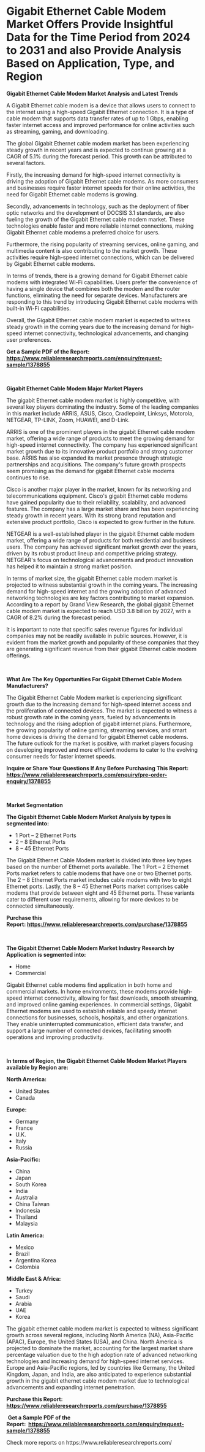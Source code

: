 <p><h1>Gigabit Ethernet Cable Modem Market Offers Provide Insightful Data for the Time Period from 2024 to 2031 and also Provide Analysis Based on Application, Type, and Region</h1></p><p><strong>Gigabit Ethernet Cable Modem Market Analysis and Latest Trends</strong></p>
<p><p>A Gigabit Ethernet cable modem is a device that allows users to connect to the internet using a high-speed Gigabit Ethernet connection. It is a type of cable modem that supports data transfer rates of up to 1 Gbps, enabling faster internet access and improved performance for online activities such as streaming, gaming, and downloading.</p><p>The global Gigabit Ethernet cable modem market has been experiencing steady growth in recent years and is expected to continue growing at a CAGR of 5.1% during the forecast period. This growth can be attributed to several factors.</p><p>Firstly, the increasing demand for high-speed internet connectivity is driving the adoption of Gigabit Ethernet cable modems. As more consumers and businesses require faster internet speeds for their online activities, the need for Gigabit Ethernet cable modems is growing.</p><p>Secondly, advancements in technology, such as the deployment of fiber optic networks and the development of DOCSIS 3.1 standards, are also fueling the growth of the Gigabit Ethernet cable modem market. These technologies enable faster and more reliable internet connections, making Gigabit Ethernet cable modems a preferred choice for users.</p><p>Furthermore, the rising popularity of streaming services, online gaming, and multimedia content is also contributing to the market growth. These activities require high-speed internet connections, which can be delivered by Gigabit Ethernet cable modems.</p><p>In terms of trends, there is a growing demand for Gigabit Ethernet cable modems with integrated Wi-Fi capabilities. Users prefer the convenience of having a single device that combines both the modem and the router functions, eliminating the need for separate devices. Manufacturers are responding to this trend by introducing Gigabit Ethernet cable modems with built-in Wi-Fi capabilities.</p><p>Overall, the Gigabit Ethernet cable modem market is expected to witness steady growth in the coming years due to the increasing demand for high-speed internet connectivity, technological advancements, and changing user preferences.</p></p>
<p><strong>Get a Sample PDF of the Report:&nbsp; <a href="https://www.reliableresearchreports.com/enquiry/request-sample/1378855">https://www.reliableresearchreports.com/enquiry/request-sample/1378855</a></strong></p>
<p>&nbsp;</p>
<p><strong>Gigabit Ethernet Cable Modem Major Market Players</strong></p>
<p><p>The gigabit Ethernet cable modem market is highly competitive, with several key players dominating the industry. Some of the leading companies in this market include ARRIS, ASUS, Cisco, Cradlepoint, Linksys, Motorola, NETGEAR, TP-LINK, Zoom, HUAWEI, and D-Link.</p><p>ARRIS is one of the prominent players in the gigabit Ethernet cable modem market, offering a wide range of products to meet the growing demand for high-speed internet connectivity. The company has experienced significant market growth due to its innovative product portfolio and strong customer base. ARRIS has also expanded its market presence through strategic partnerships and acquisitions. The company's future growth prospects seem promising as the demand for gigabit Ethernet cable modems continues to rise.</p><p>Cisco is another major player in the market, known for its networking and telecommunications equipment. Cisco's gigabit Ethernet cable modems have gained popularity due to their reliability, scalability, and advanced features. The company has a large market share and has been experiencing steady growth in recent years. With its strong brand reputation and extensive product portfolio, Cisco is expected to grow further in the future.</p><p>NETGEAR is a well-established player in the gigabit Ethernet cable modem market, offering a wide range of products for both residential and business users. The company has achieved significant market growth over the years, driven by its robust product lineup and competitive pricing strategy. NETGEAR's focus on technological advancements and product innovation has helped it to maintain a strong market position.</p><p>In terms of market size, the gigabit Ethernet cable modem market is projected to witness substantial growth in the coming years. The increasing demand for high-speed internet and the growing adoption of advanced networking technologies are key factors contributing to market expansion. According to a report by Grand View Research, the global gigabit Ethernet cable modem market is expected to reach USD 3.8 billion by 2027, with a CAGR of 8.2% during the forecast period.</p><p>It is important to note that specific sales revenue figures for individual companies may not be readily available in public sources. However, it is evident from the market growth and popularity of these companies that they are generating significant revenue from their gigabit Ethernet cable modem offerings.</p></p>
<p>&nbsp;</p>
<p><strong>What Are The Key Opportunities For Gigabit Ethernet Cable Modem Manufacturers?</strong></p>
<p><p>The Gigabit Ethernet Cable Modem market is experiencing significant growth due to the increasing demand for high-speed internet access and the proliferation of connected devices. The market is expected to witness a robust growth rate in the coming years, fueled by advancements in technology and the rising adoption of gigabit internet plans. Furthermore, the growing popularity of online gaming, streaming services, and smart home devices is driving the demand for gigabit Ethernet cable modems. The future outlook for the market is positive, with market players focusing on developing improved and more efficient modems to cater to the evolving consumer needs for faster internet speeds.</p></p>
<p><strong>Inquire or Share Your Questions If Any Before Purchasing This Report: <a href="https://www.reliableresearchreports.com/enquiry/pre-order-enquiry/1378855">https://www.reliableresearchreports.com/enquiry/pre-order-enquiry/1378855</a></strong></p>
<p>&nbsp;</p>
<p><strong>Market Segmentation</strong></p>
<p><strong>The Gigabit Ethernet Cable Modem Market Analysis by types is segmented into:</strong></p>
<p><ul><li>1 Port – 2 Ethernet Ports</li><li>2 – 8 Ethernet Ports</li><li>8 – 45 Ethernet Ports</li></ul></p>
<p><p>The Gigabit Ethernet Cable Modem market is divided into three key types based on the number of Ethernet ports available. The 1 Port – 2 Ethernet Ports market refers to cable modems that have one or two Ethernet ports. The 2 – 8 Ethernet Ports market includes cable modems with two to eight Ethernet ports. Lastly, the 8 – 45 Ethernet Ports market comprises cable modems that provide between eight and 45 Ethernet ports. These variants cater to different user requirements, allowing for more devices to be connected simultaneously.</p></p>
<p><strong>Purchase this Report:&nbsp;<a href="https://www.reliableresearchreports.com/purchase/1378855">https://www.reliableresearchreports.com/purchase/1378855</a></strong></p>
<p>&nbsp;</p>
<p><strong>The Gigabit Ethernet Cable Modem Market Industry Research by Application is segmented into:</strong></p>
<p><ul><li>Home</li><li>Commercial</li></ul></p>
<p><p>Gigabit Ethernet cable modems find application in both home and commercial markets. In home environments, these modems provide high-speed internet connectivity, allowing for fast downloads, smooth streaming, and improved online gaming experiences. In commercial settings, Gigabit Ethernet modems are used to establish reliable and speedy internet connections for businesses, schools, hospitals, and other organizations. They enable uninterrupted communication, efficient data transfer, and support a large number of connected devices, facilitating smooth operations and improving productivity.</p></p>
<p>&nbsp;</p>
<p><strong>In terms of Region, the Gigabit Ethernet Cable Modem Market Players available by Region are:</strong></p>
<p>
    <p> <strong> North America: </strong>
        <ul>
            <li>United States</li>
            <li>Canada</li>
        </ul>
        </p> 
    <p> <strong> Europe: </strong>
        <ul>
            <li>Germany</li>
            <li>France</li>
            <li>U.K.</li>
            <li>Italy</li>
            <li>Russia</li>
        </ul>
        </p> 
    <p> <strong> Asia-Pacific: </strong>
        <ul>
            <li>China</li>
            <li>Japan</li>
            <li>South Korea</li>
            <li>India</li>
            <li>Australia</li>
            <li>China Taiwan</li>
            <li>Indonesia</li>
            <li>Thailand</li>
            <li>Malaysia</li>
        </ul>
        </p> 
    <p> <strong> Latin America: </strong>
        <ul>
            <li>Mexico</li>
            <li>Brazil</li>
            <li>Argentina Korea</li>
            <li>Colombia</li>
        </ul>
        </p> 
    <p> <strong> Middle East & Africa: </strong>
        <ul>
            <li>Turkey</li>
            <li>Saudi</li>
            <li>Arabia</li>
            <li>UAE</li>
            <li>Korea</li>
        </ul>
    </p>
    </p>
<p><p>The gigabit ethernet cable modem market is expected to witness significant growth across several regions, including North America (NA), Asia-Pacific (APAC), Europe, the United States (USA), and China. North America is projected to dominate the market, accounting for the largest market share percentage valuation due to the high adoption rate of advanced networking technologies and increasing demand for high-speed internet services. Europe and Asia-Pacific regions, led by countries like Germany, the United Kingdom, Japan, and India, are also anticipated to experience substantial growth in the gigabit ethernet cable modem market due to technological advancements and expanding internet penetration.</p></p>
<p><strong>Purchase this Report: <a href="https://www.reliableresearchreports.com/purchase/1378855">https://www.reliableresearchreports.com/purchase/1378855</a></strong></p>
<p>&nbsp;<strong>Get a Sample PDF of the Report:&nbsp;&nbsp;<a href="https://www.reliableresearchreports.com/enquiry/request-sample/1378855">https://www.reliableresearchreports.com/enquiry/request-sample/1378855</a></strong></p>
<p><strong></strong></p>
<p>Check more reports on https://www.reliableresearchreports.com/</p>